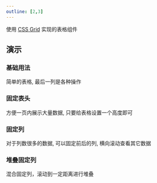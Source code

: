```yaml
---
outline: [2,3]
---
```


使用 [CSS Grid](https://developer.mozilla.org/zh-CN/docs/Web/CSS/grid) 实现的表格组件

## 演示

### 基础用法

简单的表格, 最后一列是各种操作

### 固定表头

方便一页内展示大量数据, 只要给表格设置一个高度即可

### 固定列

对于列数很多的数据, 可以固定前后的列, 横向滚动查看其它数据

### 堆叠固定列

混合固定列，滚动到一定距离进行堆叠
